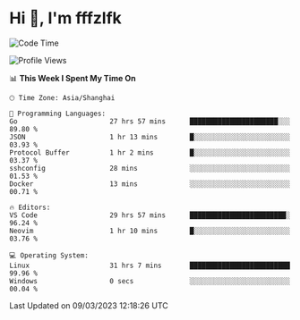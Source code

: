 # Hi 👋, I'm fffzlfk

<!--START_SECTION:waka-->
![Code Time](http://img.shields.io/badge/Code%20Time-104%20hrs%2016%20mins-blue)

![Profile Views](http://img.shields.io/badge/Profile%20Views-0-blue)

📊 **This Week I Spent My Time On** 

```text
🕑︎ Time Zone: Asia/Shanghai

💬 Programming Languages: 
Go                       27 hrs 57 mins      ██████████████████████░░░   89.80 % 
JSON                     1 hr 13 mins        █░░░░░░░░░░░░░░░░░░░░░░░░   03.93 % 
Protocol Buffer          1 hr 2 mins         █░░░░░░░░░░░░░░░░░░░░░░░░   03.37 % 
sshconfig                28 mins             ░░░░░░░░░░░░░░░░░░░░░░░░░   01.53 % 
Docker                   13 mins             ░░░░░░░░░░░░░░░░░░░░░░░░░   00.71 % 

🔥 Editors: 
VS Code                  29 hrs 57 mins      ████████████████████████░   96.24 % 
Neovim                   1 hr 10 mins        █░░░░░░░░░░░░░░░░░░░░░░░░   03.76 % 

💻 Operating System: 
Linux                    31 hrs 7 mins       █████████████████████████   99.96 % 
Windows                  0 secs              ░░░░░░░░░░░░░░░░░░░░░░░░░   00.04 % 
```


 Last Updated on 09/03/2023 12:18:26 UTC
<!--END_SECTION:waka-->
